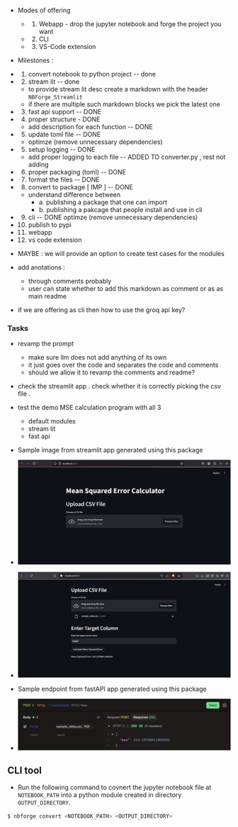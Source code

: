 
- Modes of offering

  - 1. Webapp - drop the jupyter notebook and forge the project you want
  - 2. CLI
  - 3. VS-Code extension

- Milestones :

- 1. convert notebook to python project -- done
- 2. stream lit -- done
  - to provide stream lit desc create a markdown with the header `NBForge_Streamlit`
  - if there are multiple such markdown blocks we pick the latest one
- 3. fast api support -- DONE
- 4. proper structure - DONE 
  - add description for each function -- DONE 
- 5. update toml file -- DONE 
  - optimze (remove unnecessary dependencies)
- 5. setup logging -- DONE 
  - add proper logging to each file -- ADDED TO converter.py , rest not adding 
- 6. proper packaging (toml) -- DONE 
- 7. format the files -- DONE 
- 8. convert to package [ IMP ] -- DONE
  - understand difference between  
    - a. publishing a package that one can import
    - b. publishing a pakcage that people install and use in cli
- 9. cli -- DONE 
optimze (remove unnecessary dependencies)
- 10. publish to pypi
- 11. webapp
- 12. vs code extension

- MAYBE : we will provide an option to create test cases for the modules
- add anotations :

  - through comments probably
  - user can state whether to add this markdown as comment or as as main readme

- if we are offering as cli then how to use the groq api key?

### Tasks

- revamp the prompt

  - make sure llm does not add anything of its own
  - it just goes over the code and separates the code and comments
  - should we allow it to revamp the comments and readme?

- check the streamlit app . check whether it is correctly picking the csv file .
- test the demo MSE calculation program with all 3

  - default modules
  - stream lit
  - fast api

- Sample image from streamlit app generated using this package
- ![alt text](./images/streamlit_1.png)
- ![alt text](./images/streamlit_2.png)

- Sample endpoint from fastAPI app generated using this package
- ![alt text](./images/fastapi_1.png)

## CLI tool
- Run the following command to covnert the jupyter notebook file at `NOTEBOOK_PATH` into a python module created in directory `OUTPUT_DIRECTORY`.
```bash
$ nbforge convert <NOTEBOOK_PATH> <OUTPUT_DIRECTORY>
```